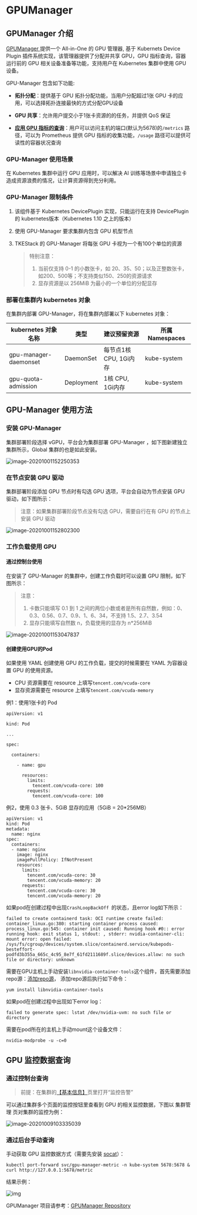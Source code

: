 # GPUManager

## GPUManager 介绍

[GPUManager ](https://github.com/tkestack/gpu-manager) 提供一个 All-in-One 的 GPU 管理器, 基于 Kubernets Device Plugin 插件系统实现，该管理器提供了分配并共享 GPU，GPU 指标查询，容器运行前的 GPU 相关设备准备等功能，支持用户在 Kubernetes 集群中使用 GPU 设备。

GPU-Manager 包含如下功能:

- **拓扑分配**：提供基于 GPU 拓扑分配功能，当用户分配超过1张 GPU 卡的应用，可以选择拓扑连接最快的方式分配GPU设备

- **GPU 共享**：允许用户提交小于1张卡资源的的任务，并提供 QoS 保证

- **[应用 GPU 指标的查询](#通过后台手工查询)**：用户可以访问主机的端口(默认为5678)的`/metrics` 路径，可以为 Prometheus 提供 GPU 指标的收集功能，`/usage` 路径可以提供可读性的容器状况查询

### GPU-Manager 使用场景

在 Kubernetes 集群中运行 GPU 应用时，可以解决 AI 训练等场景中申请独立卡造成资源浪费的情况，让计算资源得到充分利用。

### GPU-Manager 限制条件

1. 该组件基于 Kubernetes DevicePlugin 实现，只能运行在支持  DevicePlugin 的 kubernetes版本（Kubernetes 1.10 之上的版本）

2. 使用 GPU-Manager 要求集群内包含 GPU 机型节点

3. TKEStack 的 GPU-Manager 将每张 GPU 卡视为一个有100个单位的资源

   > 特别注意：
   >
   > 1. 当前仅支持 0-1 的小数张卡，如 20、35、50；以及正整数张卡，如200、500等；不支持类似150、250的资源请求
   > 2. 显存资源是以 256MiB 为最小的一个单位的分配显存

### 部署在集群内 kubernetes 对象

在集群内部署 GPU-Manager，将在集群内部署以下 kubernetes 对象：

| kubernetes 对象名称   | 类型       | 建议预留资源           | 所属 Namespaces |
| --------------------- | ---------- | ---------------------- | --------------- |
| gpu-manager-daemonset | DaemonSet  | 每节点1核 CPU, 1Gi内存 | kube-system     |
| gpu-quota-admission   | Deployment | 1核 CPU, 1Gi内存       | kube-system     |

## GPU-Manager 使用方法

### 安装 GPU-Manager

集群部署阶段选择 vGPU，平台会为集群部署 GPU-Manager ，如下图新建独立集群所示，Global 集群的也是如此安装。

![image-20201001152250353](../../../docs/images/image-20201001152250353.png)

### 在节点安装 GPU 驱动

集群部署阶段添加 GPU 节点时有勾选 GPU 选项，平台会自动为节点安装 GPU 驱动，如下图所示：

> 注意：如果集群部署阶段节点没有勾选 GPU，需要自行在有 GPU 的节点上安装 GPU 驱动

![image-20201001152802300](../../../docs/images/image-20201001152802300.png)

### 工作负载使用 GPU

#### 通过控制台使用

在安装了 GPU-Manager 的集群中，创建工作负载时可以设置 GPU 限制，如下图所示：

> 注意：
>
> 1. 卡数只能填写 0.1 到 1 之间的两位小数或者是所有自然数，例如：0、0.3、0.56、0.7、0.9、1、6、34，不支持 1.5、2.7、3.54
> 2. 显存只能填写自然数 n，负载使用的显存为 n*256MiB

![image-20201001153047837](../../../docs/images/image-20201001153047837.png)

#### 创建使用GPU的Pod

如果使用 YAML 创建使用 GPU 的工作负载，提交的时候需要在 YAML 为容器设置 GPU 的使用资源。

* CPU 资源需要在 resource 上填写`tencent.com/vcuda-core`
* 显存资源需要在 resource 上填写`tencent.com/vcuda-memory`

例1：使用1张卡的 Pod

```
apiVersion: v1

kind: Pod

...

spec:

  containers:

    - name: gpu

      resources:
        limits:
          tencent.com/vcuda-core: 100
        requests:
          tencent.com/vcuda-core: 100
```

例2，使用 0.3 张卡、5GiB 显存的应用（5GiB = 20*256MB）

```
apiVersion: v1
kind: Pod
metadata:
  name: nginx
spec:
  containers:
  - name: nginx
    image: nginx
    imagePullPolicy: IfNotPresent
    resources:
      limits:
        tencent.com/vcuda-core: 30
        tencent.com/vcuda-memory: 20
      requests:
        tencent.com/vcuda-core: 30
        tencent.com/vcuda-memory: 20
```

如果pod在创建过程中出现`CrashLoopBackOff `的状态，且error log如下所示：
```
failed to create containerd task: OCI runtime create failed: container_linux.go:380: starting container process caused: process_linux.go:545: container init caused: Running hook #0:: error running hook: exit status 1, stdout: , stderr: nvidia-container-cli: mount error: open failed: /sys/fs/cgroup/devices/system.slice/containerd.service/kubepods-besteffort-podfd3b355a_665c_4c95_8e7f_61fd2111689f.slice/devices.allow: no such file or directory: unknown
```
需要在GPU主机上手动安装`libnvidia-container-tools`这个组件，首先需要添加repo源：[添加repo源](https://nvidia.github.io/libnvidia-container/)，
添加repo源后执行如下命令：
```
yum install libnvidia-container-tools
```
如果pod在创建过程中出现如下error log：
```
failed to generate spec: lstat /dev/nvidia-uvm: no such file or directory
```
需要在pod所在的主机上手动mount这个设备文件：
```
nvidia-modprobe -u -c=0
```

## GPU 监控数据查询

### 通过控制台查询

> 前提：在集群的[【基本信息】](../../../docs/guide/zh-CN/products/platform/cluster.md#基本信息)页里打开“监控告警”

可以通过集群多个页面的监控按钮里查看到 GPU 的相关监控数据，下图以 集群管理 页对集群的监控为例：

![image-20201009103335039](../../../docs/images/image-20201009103335039.png)

### 通过后台手动查询

手动获取 GPU 监控数据方式（需要先安装 [socat](http://www.dest-unreach.org/socat/)）：

```
kubectl port-forward svc/gpu-manager-metric -n kube-system 5678:5678 &
curl http://127.0.0.1:5678/metric
```

结果示例：

![img](../../../docs/images/gpu-metric-result.png)

GPUManager 项目请参考：[GPUManager Repository ](https://github.com/tkestack/gpu-manager)
